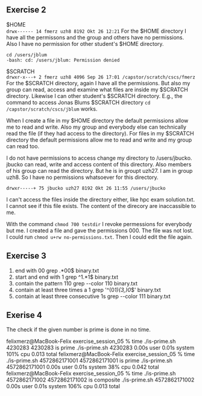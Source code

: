 ## Exercise 2
$HOME<br>
`drwx------ 14 fmerz uzh8 8192 Okt 26 12:21`
For the $HOME directory I have all the permissons and the group and others have no permissions. Also I have no permission for other student's $HOME directory.
```
cd /users/jblum
-bash: cd: /users/jblum: Permission denied
```

$SCRATCH<br>
`drwxr-x---+ 2 fmerz uzh8 4096 Sep 26 17:01 /capstor/scratch/cscs/fmerz`
For the $SCRATCH directory, again I have all the permissions. But also my group can read, access and examine what files are inside my $SCRATCH directory. Likewise I can other student's $SCRATCH directory. E.g., the command to access Jonas Blums $SCRATCH directory `cd /capstor/scratch/cscs/jblum` works.

When I create a file in my $HOME directory the default permissions allow me to read and write. Also my group and everybody else can technically read the file (if they had access to the directory). For files in my $SCRATCH directory the default permissions allow me to read and write and my group can read too.

I do not have permissions to access change my directory to /users/jbucko. jbucko can read, write and access content of this directory. Also members of his group can read the directory. But he is in groupt uzh27. I am in group uzh8. So I have no permissions whatsoever for this directory.
```
drwxr-----+ 75 jbucko uzh27 8192 Okt 26 11:55 /users/jbucko
```
I can't access the files inside the directory either, like hpc exam solution.txt. I cannot see if this file exists. The content of the direcory are inaccassible to me.


With the command `chmod 700 testdir` I revoke permessions for everybody but me.
I created a file and gave the permissions 000. The file was not lost. I could run `chmod u+rw no-permissions.txt`. Then I could edit the file again.


## Exercise 3
1) end with 00
grep .*00$ binary.txt
2) start and end with 1
grep ^1.*1$ binary.txt
3) contain the pattern 110
grep --color 110 binary.txt
4) contain at least three times a 1
grep '^\(0*1\)\{3,\}0*$' binary.txt
5) contain at least three consecutive 1s
grep --color 111 binary.txt


## Exerise 4
The check if the given number is prime is done in no time.

felixmerz@MacBook-Felix exercise_session_05 % time ./is-prime.sh 4230283
4230283 is prime
./is-prime.sh 4230283  0.00s user 0.01s system 101% cpu 0.013 total
felixmerz@MacBook-Felix exercise_session_05 % time ./is-prime.sh 4572862171001
4572862171001 is prime
./is-prime.sh 4572862171001  0.00s user 0.01s system 38% cpu 0.042 total
felixmerz@MacBook-Felix exercise_session_05 % time ./is-prime.sh 4572862171002
4572862171002 is composite
./is-prime.sh 4572862171002  0.00s user 0.01s system 106% cpu 0.013 total
